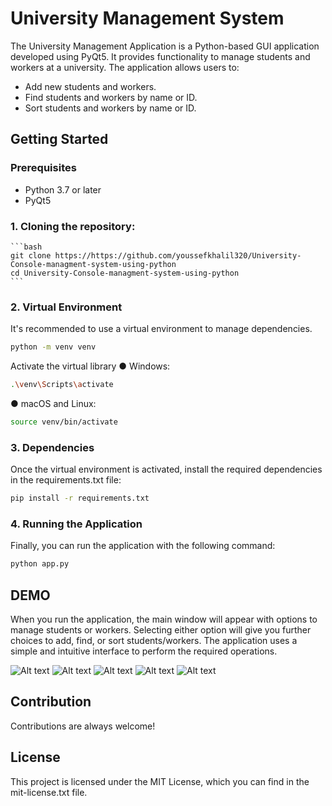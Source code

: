 # University Management System

The University Management Application is a Python-based GUI application developed using PyQt5. It provides functionality to manage students and workers at a university. The application allows users to:
- Add new students and workers.
- Find students and workers by name or ID.
- Sort students and workers by name or ID.

## Getting Started

### Prerequisites

- Python 3.7 or later
- PyQt5

### 1. Cloning the repository:
    ```bash
    git clone https://https://github.com/youssefkhalil320/University-Console-managment-system-using-python
    cd University-Console-managment-system-using-python
    ```

### 2. Virtual Environment

It's recommended to use a virtual environment to manage dependencies.
```bash
python -m venv venv
```
Activate the virtual library
● Windows:
```bash
.\venv\Scripts\activate
```

● macOS and Linux:
```bash
source venv/bin/activate
``` 

### 3. Dependencies

Once the virtual environment is activated, install the required dependencies in the requirements.txt file:
```bash
pip install -r requirements.txt
```

### 4. Running the Application

Finally, you can run the application with the following command:
```bash
python app.py
```

## DEMO

When you run the application, the main window will appear with options to manage students or workers. Selecting either option will give you further choices to add, find, or sort students/workers. The application uses a simple and intuitive interface to perform the required operations.

![Alt text](./images/1.png)
![Alt text](./images/2.png)
![Alt text](./images/3.png)
![Alt text](./images/4.png)
![Alt text](./images/5.png)

## Contribution

Contributions are always welcome! 

## License

This project is licensed under the MIT License, which you can find in the mit-license.txt file.
